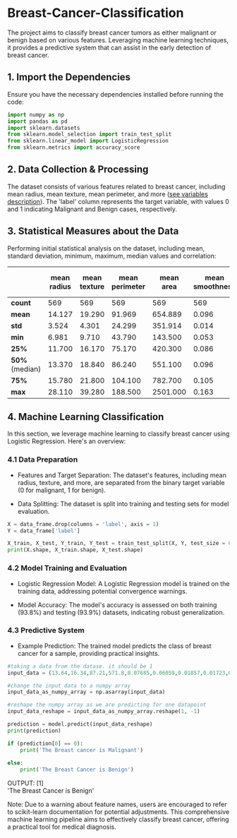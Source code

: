 # Breast-Cancer-Classification
The project aims to classify breast cancer tumors as either malignant or benign based on various features. Leveraging machine learning techniques, it provides a predictive system that can assist in the early detection of breast cancer.  
  
## 1. Import the Dependencies
Ensure you have the necessary dependencies installed before running the code:

```python
import numpy as np
import pandas as pd
import sklearn.datasets
from sklearn.model_selection import train_test_split
from sklearn.linear_model import LogisticRegression
from sklearn.metrics import accuracy_score
```

## 2. Data Collection & Processing
The dataset consists of various features related to breast cancer, including mean radius, mean texture, mean perimeter, and more ([see variables description](./variables_description.md)). The 'label' column represents the target variable, with values 0 and 1 indicating Malignant and Benign cases, respectively.  

## 3. Statistical Measures about the Data

Performing initial statistical analysis on the dataset, including mean, standard deviation, minimum, maximum, median values and correlation:

|                    | mean radius | mean texture | mean perimeter | mean area | mean smoothness | mean compactness | mean concavity | mean concave points | mean symmetry | mean fractal dimension | ... | worst texture | worst perimeter | worst area | worst smoothness | worst compactness | worst concavity | worst concave points | worst symmetry | worst fractal dimension | label |
|---------------------|-------------|--------------|-----------------|-----------|-----------------|------------------|----------------|---------------------|---------------|------------------------|-----|---------------|------------------|------------|-------------------|-------------------|-----------------|------------------------|----------------|--------------------------|-------|
| **count**           | 569         | 569          | 569             | 569       | 569             | 569              | 569            | 569                 | 569           | 569                    | ... | 569           | 569              | 569        | 569               | 569               | 569             | 569                    | 569            | 569                      | 569   |
| **mean**            | 14.127      | 19.290       | 91.969          | 654.889   | 0.096           | 0.104            | 0.089          | 0.049               | 0.181         | 0.063                 | ... | 25.677        | 107.261          | 880.583    | 0.132             | 0.254             | 0.272           | 0.115                  | 0.290          | 0.084                    | 0.627 |
| **std**             | 3.524       | 4.301        | 24.299          | 351.914   | 0.014           | 0.053            | 0.080          | 0.039               | 0.027         | 0.007                 | ... | 6.146         | 33.603           | 569.357    | 0.023             | 0.157             | 0.209           | 0.066                  | 0.062          | 0.018                    | 0.484 |
| **min**             | 6.981       | 9.710        | 43.790          | 143.500   | 0.053           | 0.019            | 0.000          | 0.000               | 0.106         | 0.050                 | ... | 12.020        | 50.410           | 185.200   | 0.071             | 0.027             | 0.000           | 0.000                  | 0.157          | 0.055                    | 0.000 |
| **25%**             | 11.700      | 16.170       | 75.170          | 420.300   | 0.086           | 0.065            | 0.030          | 0.020               | 0.162         | 0.058                 | ... | 21.080        | 84.110           | 515.300   | 0.117             | 0.147             | 0.115           | 0.065                  | 0.250          | 0.071                    | 0.000 |
| **50%** (median)    | 13.370      | 18.840       | 86.240          | 551.100   | 0.096           | 0.093            | 0.062          | 0.034               | 0.179         | 0.062                 | ... | 25.410        | 97.660           | 686.500   | 0.131             | 0.212             | 0.227           | 0.100                  | 0.282          | 0.080                    | 1.000 |
| **75%**             | 15.780      | 21.800       | 104.100         | 782.700   | 0.105           | 0.130            | 0.131          | 0.074               | 0.196         | 0.066                 | ... | 29.720        | 125.400          | 1084.000  | 0.146             | 0.339             | 0.383           | 0.161                  | 0.318          | 0.092                    | 1.000 |
| **max**             | 28.110      | 39.280       | 188.500         | 2501.000  | 0.163           | 0.345            | 0.427          | 0.201               | 0.304         | 0.097                 | ... | 49.540        | 251.200          | 4254.000  | 0.223             | 1.058             | 1.252           | 0.291                  | 0.664          | 0.208                    | 


## 4. Machine Learning Classification
In this section, we leverage machine learning to classify breast cancer using Logistic Regression. Here's an overview:

### 4.1 Data Preparation
* Features and Target Separation: The dataset's features, including mean radius, texture, and more, are separated from the binary target variable (0 for malignant, 1 for benign).

* Data Splitting: The dataset is split into training and testing sets for model evaluation.
  
```python
X = data_frame.drop(columns = 'label', axis = 1)
Y = data_frame['label']

X_train, X_test, Y_train, Y_test = train_test_split(X, Y, test_size = 0.2, random_state = 2)
print(X.shape, X_train.shape, X_test.shape)
```
  
### 4.2 Model Training and Evaluation
* Logistic Regression Model: A Logistic Regression model is trained on the training data, addressing potential convergence warnings.

* Model Accuracy: The model's accuracy is assessed on both training (93.8%) and testing (93.9%) datasets, indicating robust generalization.

### 4.3 Predictive System
* Example Prediction: The trained model predicts the class of breast cancer for a sample, providing practical insights.
  
```python
#taking a data from the datase. it should be 1
input_data = (13.64,16.34,87.21,571.8,0.07685,0.06059,0.01857,0.01723,0.1353,0.05953,0.1872,0.9234,1.449,14.55,0.004477,0.01177,0.01079,0.007956,0.01325,0.002551,14.67,23.19,96.08,656.7,0.1089,0.1582,0.105,0.08586,0.2346,0.08025)

#change the input data to a numpy array
input_data_as_numpy_array = np.asarray(input_data)

#reshape the numpy array as we are predicting for one datapoint
input_data_reshape = input_data_as_numpy_array.reshape(1, -1)

prediction = model.predict(input_data_reshape)
print(prediction)

if (prediction[0] == 0):
    print('The Breast cancer is Malignant')
    
else:
    print('The Breast Cancer is Benign')
```
OUTPUT: [1]  
'The Breast Cancer is Benign'    
  
Note:
Due to a warning about feature names, users are encouraged to refer to scikit-learn documentation for potential adjustments.
This comprehensive machine learning pipeline aims to effectively classify breast cancer, offering a practical tool for medical diagnosis.
